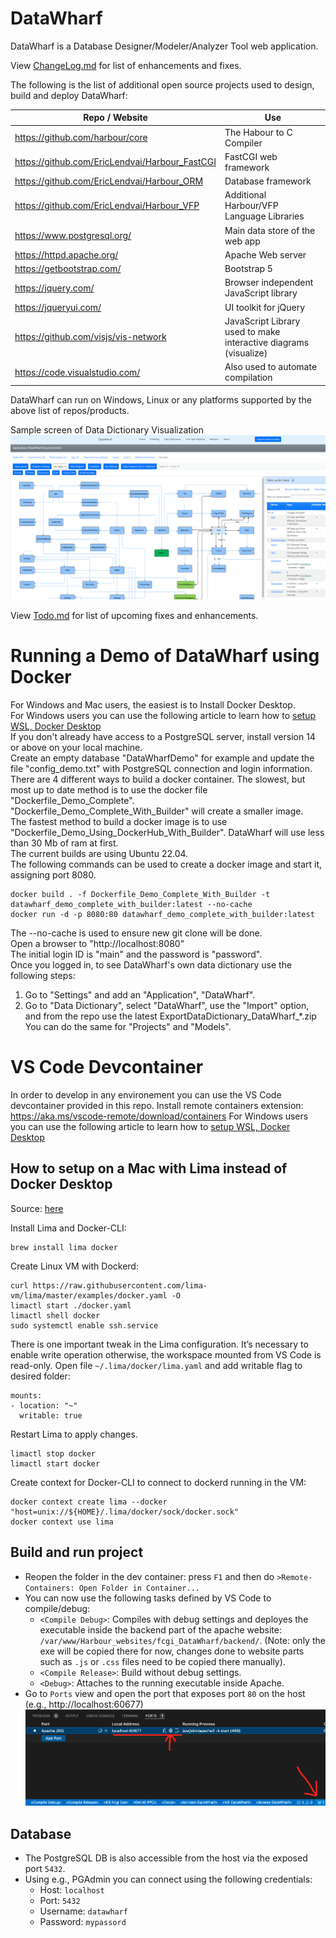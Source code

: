 # DataWharf
DataWharf is a Database Designer/Modeler/Analyzer Tool web application.  

View [ChangeLog.md](ChangeLog.md) for list of enhancements and fixes.

The following is the list of additional open source projects used to design, build and deploy DataWharf:

| Repo / Website  | Use |
| ------------- | ------------- |
| https://github.com/harbour/core                | The Habour to C Compiler |
| https://github.com/EricLendvai/Harbour_FastCGI | FastCGI web framework |
| https://github.com/EricLendvai/Harbour_ORM     | Database framework |
| https://github.com/EricLendvai/Harbour_VFP     | Additional Harbour/VFP Language Libraries |
| https://www.postgresql.org/                    | Main data store of the web app |
| https://httpd.apache.org/                      | Apache Web server |
| https://getbootstrap.com/                      | Bootstrap 5 |
| https://jquery.com/                            | Browser independent JavaScript library |
| https://jqueryui.com/                          | UI toolkit for jQuery |
| https://github.com/visjs/vis-network           | JavaScript Library used to make interactive diagrams (visualize) |
| https://code.visualstudio.com/                 | Also used to automate compilation |

DataWharf can run on Windows, Linux or any platforms supported by the above list of repos/products.

Sample screen of Data Dictionary Visualization 
![Sample screen of Data Dictionary Visualization](images/Sample001.png "Sample screen of Data Dictionary Visualization")

View [Todo.md](Todo.md) for list of upcoming fixes and enhancements.

# Running a Demo of DataWharf using Docker
For Windows and Mac users, the easiest is to Install Docker Desktop.   
For Windows users you can use the following article to learn how to [setup WSL, Docker Desktop](https://harbour.wiki/index.asp?page=PublicArticles&mode=show&id=221022022831&sig=9123873596)   
If you don't already have access to a PostgreSQL server, install version 14 or above on your local machine.   
Create an empty database "DataWharfDemo" for example and update the file "config_demo.txt" with PostgreSQL connection and login information.   
There are 4 different ways to build a docker container. The slowest, but most up to date method is to use the docker file "Dockerfile_Demo_Complete".   
"Dockerfile_Demo_Complete_With_Builder" will create a smaller image.   
The fastest method to build a docker image is to use "Dockerfile_Demo_Using_DockerHub_With_Builder". DataWharf will use less than 30 Mb of ram at first.   
The current builds are using Ubuntu 22.04.   
The following commands can be used to create a docker image and start it, assigning port 8080.   

```
docker build . -f Dockerfile_Demo_Complete_With_Builder -t datawharf_demo_complete_with_builder:latest --no-cache
docker run -d -p 8080:80 datawharf_demo_complete_with_builder:latest
```

The --no-cache is used to ensure new git clone will be done.   
Open a browser to "http://localhost:8080"   
The initial login ID is "main" and the password is "password".   
Once you logged in, to see DataWharf's own data dictionary use the following steps:   
1. Go to "Settings" and add an "Application", "DataWharf".   
2. Go to "Data Dictionary", select "DataWharf", use the "Import" option, and from the repo use the latest ExportDataDictionary_DataWharf_*.zip   
You can do the same for "Projects" and "Models".   


# VS Code Devcontainer
In order to develop in any environement you can use the VS Code devcontainer provided in this repo.
Install remote containers extension: https://aka.ms/vscode-remote/download/containers
For Windows users you can use the following article to learn how to [setup WSL, Docker Desktop](https://harbour.wiki/index.asp?page=PublicArticles&mode=show&id=221022022831&sig=9123873596)

## How to setup on a Mac with Lima instead of Docker Desktop
Source: [here](https://georgik.rocks/how-to-develop-for-esp32-c3-with-rust-on-macos-with-lima-using-dev-container-in-vs-code/)

Install Lima and Docker-CLI:
```
brew install lima docker
```

Create Linux VM with Dockerd:

```
curl https://raw.githubusercontent.com/lima-vm/lima/master/examples/docker.yaml -O
limactl start ./docker.yaml
limactl shell docker
sudo systemctl enable ssh.service
```
There is one important tweak in the Lima configuration. It’s necessary to enable write operation otherwise, the workspace mounted from VS Code is read-only. Open file `~/.lima/docker/lima.yaml` and add writable flag to desired folder:
```
mounts:
- location: "~"
  writable: true
```
Restart Lima to apply changes.
```
limactl stop docker
limactl start docker
```

Create context for Docker-CLI to connect to dockerd running in the VM:


```
docker context create lima --docker "host=unix://${HOME}/.lima/docker/sock/docker.sock"
docker context use lima
```


## Build and run project
- Reopen the folder in the dev container: press `F1` and then do `>Remote-Containers: Open Folder in Container...`
- You can now use the following tasks defined by VS Code to compile/debug:
  - `<Compile Debug>`: Compiles with debug settings and deployes the executable inside the backend part of the apache website: `/var/www/Harbour_websites/fcgi_DataWharf/backend/`. (Note: only the exe will be copied there for now, changes done to website parts such as `.js` or `.css` files need to be copied there manually).
  - `<Compile Release>`: Build without debug settings.
  - `<Debug>`: Attaches to the running executable inside Apache.
- Go to `Ports` view and open the port that exposes port `80` on the host (e.g., http://localhost:60677)
![alt](doc/images/devcontainer-ports.png)

## Database
- The PostgreSQL DB is also accessible from the host via the exposed port `5432`.
- Using e.g., PGAdmin you can connect using the following credentials:
  - Host: `localhost`
  - Port: `5432`
  - Username: `datawharf`
  - Password: `mypassord`
